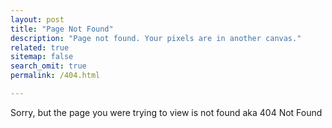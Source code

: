 ```yaml
---
layout: post
title: "Page Not Found"
description: "Page not found. Your pixels are in another canvas."
related: true
sitemap: false
search_omit: true
permalink: /404.html

---  
```


Sorry, but the page you were trying to view is not found aka 404 Not Found


